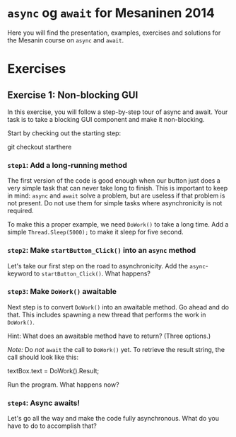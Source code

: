 # `async` og `await` for Mesaninen 2014

Here you will find the presentation, examples, exercises and solutions for the Mesanin course on `async` and `await`.

# Exercises

## Exercise 1: Non-blocking GUI

In this exercise, you will follow a step-by-step tour of async and await. Your task is to take a blocking GUI component
and make it non-blocking.

Start by checking out the starting step:

  git checkout starthere

### `step1`: Add a long-running method

The first version of the code is good enough when our button just does a very simple task that can never take long to
finish. This is important to keep in mind: `async` and `await` solve a problem, but are useless if that problem is not
present. Do not use them for simple tasks where asynchronicity is not required.

To make this a proper example, we need `DoWork()` to take a long time. Add a simple `Thread.Sleep(5000);` to make it
sleep for five second.

### `step2`: Make `startButton_Click()` into an `async` method

Let's take our first step on the road to asynchronicity. Add the `async`-keyword to `startButton_Click()`. What happens?

### `step3`: Make `DoWork()` awaitable

Next step is to convert `DoWork()` into an awaitable method. Go ahead and do that. This includes spawning a new thread
that performs the work in `DoWork()`.

Hint: What does an awaitable method have to return? (Three options.)

*Note:* Do *not* `await` the call to `DoWork()` yet. To retrieve the result string, the call should look like this:

  textBox.text = DoWork().Result;

Run the program. What happens now?

### `step4`: Async awaits!

Let's go all the way and make the code fully asynchronous. What do you have to do to accomplish that?
